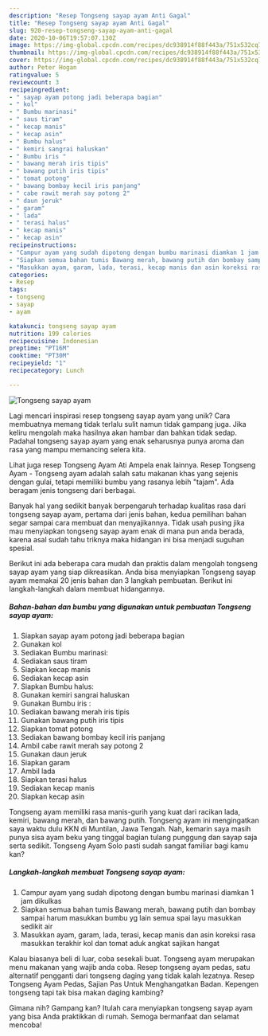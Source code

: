 ```yaml
---
description: "Resep Tongseng sayap ayam Anti Gagal"
title: "Resep Tongseng sayap ayam Anti Gagal"
slug: 920-resep-tongseng-sayap-ayam-anti-gagal
date: 2020-10-06T19:57:07.130Z
image: https://img-global.cpcdn.com/recipes/dc938914f88f443a/751x532cq70/tongseng-sayap-ayam-foto-resep-utama.jpg
thumbnail: https://img-global.cpcdn.com/recipes/dc938914f88f443a/751x532cq70/tongseng-sayap-ayam-foto-resep-utama.jpg
cover: https://img-global.cpcdn.com/recipes/dc938914f88f443a/751x532cq70/tongseng-sayap-ayam-foto-resep-utama.jpg
author: Peter Hogan
ratingvalue: 5
reviewcount: 3
recipeingredient:
- " sayap ayam potong jadi beberapa bagian"
- " kol"
- " Bumbu marinasi"
- " saus tiram"
- " kecap manis"
- " kecap asin"
- " Bumbu halus"
- " kemiri sangrai haluskan"
- " Bumbu iris "
- " bawang merah iris tipis"
- " bawang putih iris tipis"
- " tomat potong"
- " bawang bombay kecil iris panjang"
- " cabe rawit merah say potong 2"
- " daun jeruk"
- " garam"
- " lada"
- " terasi halus"
- " kecap manis"
- " kecap asin"
recipeinstructions:
- "Campur ayam yang sudah dipotong dengan bumbu marinasi diamkan 1 jam dikulkas"
- "Siapkan semua bahan tumis Bawang merah, bawang putih dan bombay sampai harum masukkan bumbu yg lain semua spai layu masukkan sedikit air"
- "Masukkan ayam, garam, lada, terasi, kecap manis dan asin koreksi rasa masukkan terakhir kol dan tomat aduk angkat sajikan hangat"
categories:
- Resep
tags:
- tongseng
- sayap
- ayam

katakunci: tongseng sayap ayam 
nutrition: 199 calories
recipecuisine: Indonesian
preptime: "PT16M"
cooktime: "PT30M"
recipeyield: "1"
recipecategory: Lunch

---
```



![Tongseng sayap ayam](https://img-global.cpcdn.com/recipes/dc938914f88f443a/751x532cq70/tongseng-sayap-ayam-foto-resep-utama.jpg)

Lagi mencari inspirasi resep tongseng sayap ayam yang unik? Cara membuatnya memang tidak terlalu sulit namun tidak gampang juga. Jika keliru mengolah maka hasilnya akan hambar dan bahkan tidak sedap. Padahal tongseng sayap ayam yang enak seharusnya punya aroma dan rasa yang mampu memancing selera kita.

Lihat juga resep Tongseng Ayam Ati Ampela enak lainnya. Resep Tongseng Ayam - Tongseng ayam adalah salah satu makanan khas yang sejenis dengan gulai, tetapi memiliki bumbu yang rasanya lebih &#34;tajam&#34;. Ada beragam jenis tongseng dari berbagai.

Banyak hal yang sedikit banyak berpengaruh terhadap kualitas rasa dari tongseng sayap ayam, pertama dari jenis bahan, kedua pemilihan bahan segar sampai cara membuat dan menyajikannya. Tidak usah pusing jika mau menyiapkan tongseng sayap ayam enak di mana pun anda berada, karena asal sudah tahu triknya maka hidangan ini bisa menjadi suguhan spesial.


Berikut ini ada beberapa cara mudah dan praktis dalam mengolah tongseng sayap ayam yang siap dikreasikan. Anda bisa menyiapkan Tongseng sayap ayam memakai 20 jenis bahan dan 3 langkah pembuatan. Berikut ini langkah-langkah dalam membuat hidangannya.

<!--inarticleads1-->

##### Bahan-bahan dan bumbu yang digunakan untuk pembuatan Tongseng sayap ayam:

1. Siapkan  sayap ayam potong jadi beberapa bagian
1. Gunakan  kol
1. Sediakan  Bumbu marinasi:
1. Sediakan  saus tiram
1. Siapkan  kecap manis
1. Sediakan  kecap asin
1. Siapkan  Bumbu halus:
1. Gunakan  kemiri sangrai haluskan
1. Gunakan  Bumbu iris :
1. Sediakan  bawang merah iris tipis
1. Gunakan  bawang putih iris tipis
1. Siapkan  tomat potong
1. Sediakan  bawang bombay kecil iris panjang
1. Ambil  cabe rawit merah say potong 2
1. Gunakan  daun jeruk
1. Siapkan  garam
1. Ambil  lada
1. Siapkan  terasi halus
1. Sediakan  kecap manis
1. Siapkan  kecap asin


Tongseng ayam memiliki rasa manis-gurih yang kuat dari racikan lada, kemiri, bawang merah, dan bawang putih. Tongseng ayam ini mengingatkan saya waktu dulu KKN di Muntilan, Jawa Tengah. Nah, kemarin saya masih punya sisa ayam beku yang tinggal bagian tulang punggung dan sayap saja serta sedikit. Tongseng Ayam Solo pasti sudah sangat familiar bagi kamu kan? 

<!--inarticleads2-->

##### Langkah-langkah membuat Tongseng sayap ayam:

1. Campur ayam yang sudah dipotong dengan bumbu marinasi diamkan 1 jam dikulkas
1. Siapkan semua bahan tumis Bawang merah, bawang putih dan bombay sampai harum masukkan bumbu yg lain semua spai layu masukkan sedikit air
1. Masukkan ayam, garam, lada, terasi, kecap manis dan asin koreksi rasa masukkan terakhir kol dan tomat aduk angkat sajikan hangat


Kalau biasanya beli di luar, coba sesekali buat. Tongseng ayam merupakan menu makanan yang wajib anda coba. Resep tongseng ayam pedas, satu alternatif pengganti dari tongseng daging yang tidak kalah lezatnya. Resep Tongseng Ayam Pedas, Sajian Pas Untuk Menghangatkan Badan. Kepengen tongseng tapi tak bisa makan daging kambing? 

Gimana nih? Gampang kan? Itulah cara menyiapkan tongseng sayap ayam yang bisa Anda praktikkan di rumah. Semoga bermanfaat dan selamat mencoba!
